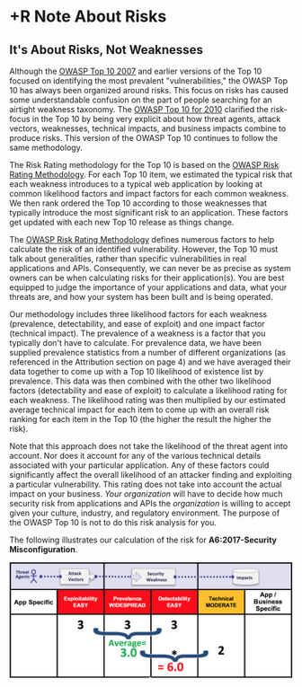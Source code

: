 # +R Note About Risks

## It's About Risks, Not Weaknesses

Although the [OWASP Top 10 2007](https://www.owasp.org/index.php/Top10) and earlier versions of the Top 10 focused on identifying the most prevalent "vulnerabilities," the OWASP Top 10 has always been organized around risks. This focus on risks has caused some understandable confusion on the part of people searching for an airtight weakness taxonomy. The [OWASP Top 10 for 2010](https://www.owasp.org/index.php/Top_10_2010) clarified the risk-focus in the Top 10 by being very explicit about how threat agents, attack vectors, weaknesses, technical impacts, and business impacts combine to produce risks. This version of the OWASP Top 10 continues to follow the same methodology.

The Risk Rating methodology for the Top 10 is based on the [OWASP Risk Rating Methodology](https://www.owasp.org/index.php/OWASP_Risk_Rating_Methodology). For each Top 10 item, we estimated the typical risk that each weakness introduces to a typical web application by looking at common likelihood factors and impact factors for each common weakness. We then rank ordered the Top 10 according to those weaknesses that typically introduce the most significant risk to an application. These factors get updated with each new Top 10 release as things change.

The [OWASP Risk Rating Methodology](https://www.owasp.org/index.php/OWASP_Risk_Rating_Methodology) defines numerous factors to help calculate the risk of an identified vulnerability. However, the Top 10 must talk about generalities, rather than specific vulnerabilities in real applications and APIs. Consequently, we can never be as precise as system owners can be when calculating risks for their application(s). You are best equipped to judge the importance of your applications and data, what your threats are, and how your system has been built and is being operated.

Our methodology includes three likelihood factors for each weakness (prevalence, detectability, and ease of exploit) and one impact factor (technical impact). The prevalence of a weakness is a factor that you typically don't have to calculate. For prevalence data, we have been supplied prevalence statistics from a number of different organizations (as referenced in the Attribution section on page 4) and we have averaged their data together to come up with a Top 10 likelihood of existence list by prevalence. This data was then combined with the other two likelihood factors (detectability and ease of exploit) to calculate a likelihood rating for each weakness. The likelihood rating was then multiplied by our estimated average technical impact for each item to come up with an overall risk ranking for each item in the Top 10 (the higher the result the higher the risk).  

Note that this approach does not take the likelihood of the threat agent into account. Nor does it account for any of the various technical details associated with your particular application. Any of these factors could significantly affect the overall likelihood of an attacker finding and exploiting a particular vulnerability. This rating does not take into account the actual impact on your business. _Your organization_ will have to decide how much security risk from applications and APIs the _organization_ is willing to accept given your culture, industry, and regulatory environment. The purpose of the OWASP Top 10 is not to do this risk analysis for you.

The following illustrates our calculation of the risk for **A6:2017-Security Misconfiguration**.

![Risk Calculation for A6:2017-Security Misconfiguration](images/0xc0-risk-explanation.png)

